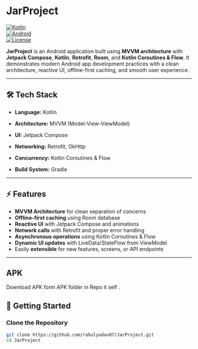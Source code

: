# JarProject

[![Kotlin](https://img.shields.io/badge/Kotlin-100%25-orange)](https://kotlinlang.org/)  
[![Android](https://img.shields.io/badge/Android-Compose-blue)](https://developer.android.com/jetpack/compose)  
[![License](https://img.shields.io/badge/License-MIT-green)](LICENSE)

**JarProject** is an Android application built using **MVVM architecture** with **Jetpack Compose**, **Kotlin**, **Retrofit**, **Room**, and **Kotlin Coroutines & Flow**. It demonstrates modern Android app development practices with a clean architecture, reactive UI, offline-first caching, and smooth user experience.  

---

## 🛠 Tech Stack

- **Language:** Kotlin  
- **Architecture:** MVVM (Model-View-ViewModel)  
- **UI:** Jetpack Compose  
- **Networking:** Retrofit, OkHttp  

- **Concurrency:** Kotlin Coroutines & Flow  
- **Build System:** Gradle  

---


## ⚡ Features

- **MVVM Architecture** for clean separation of concerns  
- **Offline-first caching** using Room database  
- **Reactive UI** with Jetpack Compose and animations  
- **Network calls** with Retrofit and proper error handling  
- **Asynchronous operations** using Kotlin Coroutines & Flow  
- **Dynamic UI updates** with LiveData/StateFlow from ViewModel  
- Easily **extensible** for new features, screens, or API endpoints  

---

## APK
Download APK form APK folder in Repo it self .


## 🚀 Getting Started

### Clone the Repository

```bash
git clone https://github.com/rahulyadav07/JarProject.git
cd JarProject
